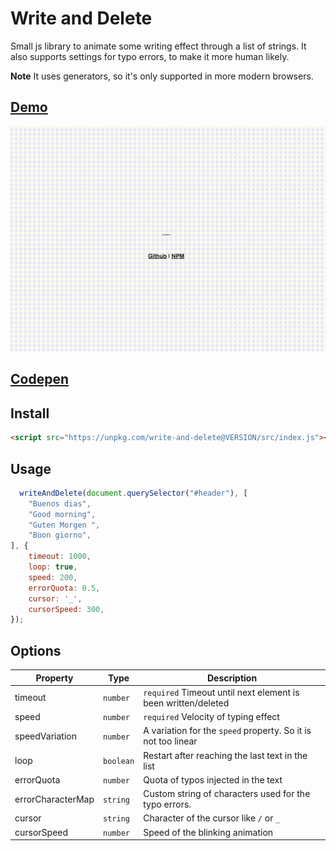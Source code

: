# Write and Delete

Small js library to animate some writing effect through a list of strings.
It also supports settings for typo errors, to make it more human likely.

__Note__ It uses generators, so it's only supported in more modern browsers.

## [Demo](https://faebeee.github.io/write-and-delete/)
![Demo](https://raw.githubusercontent.com/faebeee/write-and-delete/master/assets/write_with_error.gif)

## [Codepen](https://codepen.io/faebeee/pen/vYyoPqY)

## Install

```html
<script src="https://unpkg.com/write-and-delete@VERSION/src/index.js"></script>
```

## Usage

```js
  writeAndDelete(document.querySelector("#header"), [
    "Buenos dias",
    "Good morning",
    "Guten Morgen ",
    "Buon giorno",
], {
    timeout: 1000,
    loop: true,
    speed: 200,
    errorQuota: 0.5,
    cursor: '_',
    cursorSpeed: 300,
});
```

## Options

Property | Type | Description
---|---|---
timeout | `number` | `required` Timeout until next element is been written/deleted
speed | `number` | `required` Velocity of typing effect
speedVariation | `number` | A variation for the `speed` property. So it is not too linear
loop | `boolean` | Restart after reaching the last text in the list
errorQuota | `number` | Quota of typos injected in the text
errorCharacterMap | `string` | Custom string of characters used for the typo errors.
cursor | `string` | Character of the cursor like `/` or `_`
cursorSpeed | `number` | Speed of the blinking animation
